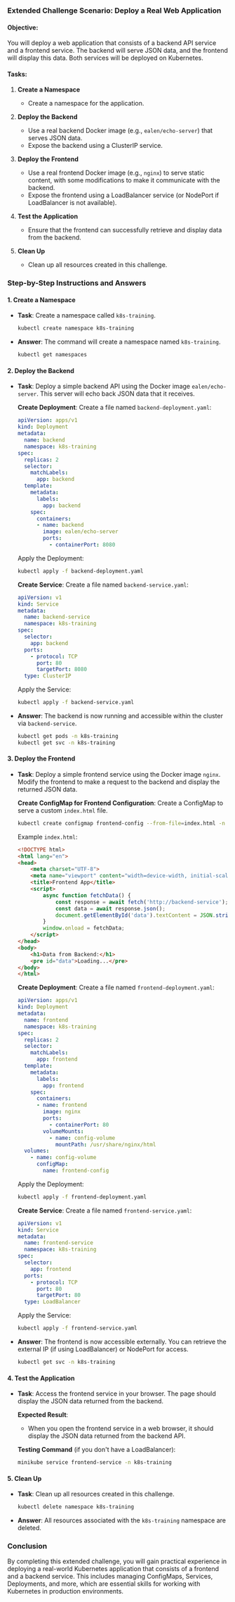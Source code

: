 ### **Extended Challenge Scenario: Deploy a Real Web Application**

#### **Objective:**
You will deploy a web application that consists of a backend API service and a frontend service. The backend will serve JSON data, and the frontend will display this data. Both services will be deployed on Kubernetes.

#### **Tasks:**

1. **Create a Namespace**
   - Create a namespace for the application.

2. **Deploy the Backend**
   - Use a real backend Docker image (e.g., `ealen/echo-server`) that serves JSON data.
   - Expose the backend using a ClusterIP service.

3. **Deploy the Frontend**
   - Use a real frontend Docker image (e.g., `nginx`) to serve static content, with some modifications to make it communicate with the backend.
   - Expose the frontend using a LoadBalancer service (or NodePort if LoadBalancer is not available).

4. **Test the Application**
   - Ensure that the frontend can successfully retrieve and display data from the backend.

5. **Clean Up**
   - Clean up all resources created in this challenge.

### **Step-by-Step Instructions and Answers**

#### **1. Create a Namespace**
- **Task**: Create a namespace called `k8s-training`.

  ```bash
  kubectl create namespace k8s-training
  ```

- **Answer**: The command will create a namespace named `k8s-training`.

  ```bash
  kubectl get namespaces
  ```

#### **2. Deploy the Backend**

- **Task**: Deploy a simple backend API using the Docker image `ealen/echo-server`. This server will echo back JSON data that it receives.

  **Create Deployment**:
  Create a file named `backend-deployment.yaml`:
  ```yaml
  apiVersion: apps/v1
  kind: Deployment
  metadata:
    name: backend
    namespace: k8s-training
  spec:
    replicas: 2
    selector:
      matchLabels:
        app: backend
    template:
      metadata:
        labels:
          app: backend
      spec:
        containers:
        - name: backend
          image: ealen/echo-server
          ports:
            - containerPort: 8080
  ```

  Apply the Deployment:
  ```bash
  kubectl apply -f backend-deployment.yaml
  ```

  **Create Service**:
  Create a file named `backend-service.yaml`:
  ```yaml
  apiVersion: v1
  kind: Service
  metadata:
    name: backend-service
    namespace: k8s-training
  spec:
    selector:
      app: backend
    ports:
      - protocol: TCP
        port: 80
        targetPort: 8080
    type: ClusterIP
  ```

  Apply the Service:
  ```bash
  kubectl apply -f backend-service.yaml
  ```

- **Answer**: The backend is now running and accessible within the cluster via `backend-service`.

  ```bash
  kubectl get pods -n k8s-training
  kubectl get svc -n k8s-training
  ```

#### **3. Deploy the Frontend**

- **Task**: Deploy a simple frontend service using the Docker image `nginx`. Modify the frontend to make a request to the backend and display the returned JSON data.

  **Create ConfigMap for Frontend Configuration**:
  Create a ConfigMap to serve a custom `index.html` file.

  ```bash
  kubectl create configmap frontend-config --from-file=index.html -n k8s-training
  ```

  Example `index.html`:
  ```html
  <!DOCTYPE html>
  <html lang="en">
  <head>
      <meta charset="UTF-8">
      <meta name="viewport" content="width=device-width, initial-scale=1.0">
      <title>Frontend App</title>
      <script>
          async function fetchData() {
              const response = await fetch('http://backend-service');
              const data = await response.json();
              document.getElementById('data').textContent = JSON.stringify(data, null, 2);
          }
          window.onload = fetchData;
      </script>
  </head>
  <body>
      <h1>Data from Backend:</h1>
      <pre id="data">Loading...</pre>
  </body>
  </html>
  ```

  **Create Deployment**:
  Create a file named `frontend-deployment.yaml`:
  ```yaml
  apiVersion: apps/v1
  kind: Deployment
  metadata:
    name: frontend
    namespace: k8s-training
  spec:
    replicas: 2
    selector:
      matchLabels:
        app: frontend
    template:
      metadata:
        labels:
          app: frontend
      spec:
        containers:
        - name: frontend
          image: nginx
          ports:
            - containerPort: 80
          volumeMounts:
            - name: config-volume
              mountPath: /usr/share/nginx/html
    volumes:
      - name: config-volume
        configMap:
          name: frontend-config
  ```

  Apply the Deployment:
  ```bash
  kubectl apply -f frontend-deployment.yaml
  ```

  **Create Service**:
  Create a file named `frontend-service.yaml`:
  ```yaml
  apiVersion: v1
  kind: Service
  metadata:
    name: frontend-service
    namespace: k8s-training
  spec:
    selector:
      app: frontend
    ports:
      - protocol: TCP
        port: 80
        targetPort: 80
    type: LoadBalancer
  ```

  Apply the Service:
  ```bash
  kubectl apply -f frontend-service.yaml
  ```

- **Answer**: The frontend is now accessible externally. You can retrieve the external IP (if using LoadBalancer) or NodePort for access.

  ```bash
  kubectl get svc -n k8s-training
  ```

#### **4. Test the Application**

- **Task**: Access the frontend service in your browser. The page should display the JSON data returned from the backend.

  **Expected Result**:
  - When you open the frontend service in a web browser, it should display the JSON data returned from the backend API.

  **Testing Command** (if you don't have a LoadBalancer):
  ```bash
  minikube service frontend-service -n k8s-training
  ```

#### **5. Clean Up**

- **Task**: Clean up all resources created in this challenge.

  ```bash
  kubectl delete namespace k8s-training
  ```

- **Answer**: All resources associated with the `k8s-training` namespace are deleted.

### **Conclusion**

By completing this extended challenge, you will gain practical experience in deploying a real-world Kubernetes application that consists of a frontend and a backend service. This includes managing ConfigMaps, Services, Deployments, and more, which are essential skills for working with Kubernetes in production environments.


